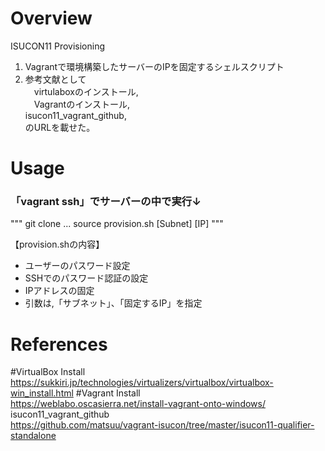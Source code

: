 # Overview
ISUCON11 Provisioning
1. Vagrantで環境構築したサーバーのIPを固定するシェルスクリプト
2. 参考文献として<br>
　virtulaboxのインストール,<br>
　Vagrantのインストール,<br>
  isucon11_vagrant_github,<br>
のURLを載せた。

# Usage
### 「vagrant ssh」でサーバーの中で実行↓
"""
git clone ...
source provision.sh [Subnet] [IP]
"""

【provision.shの内容】
- ユーザーのパスワード設定
- SSHでのパスワード認証の設定
- IPアドレスの固定
- 引数は,「サブネット」、「固定するIP」を指定

# References


#VirtualBox Install<br>
https://sukkiri.jp/technologies/virtualizers/virtualbox/virtualbox-win_install.html
#Vagrant Install<br>
https://weblabo.oscasierra.net/install-vagrant-onto-windows/
isucon11_vagrant_github<br>
https://github.com/matsuu/vagrant-isucon/tree/master/isucon11-qualifier-standalone
